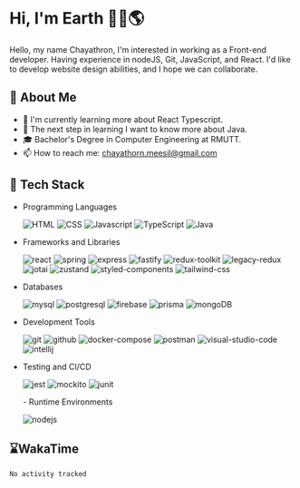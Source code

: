 # Hi, I'm Earth 👋🏽🌎
Hello, my name Chayathron, I'm interested in
working as a Front-end developer.
Having experience in nodeJS, Git, JavaScript,
and React. I'd like to develop website design
abilities, and I hope we can collaborate.


## 🎃 About Me

- 🌱 I'm currently learning more about React Typescript.
- 🦘 The next step in learning I want to know more about Java.
- 🎓 Bachelor's Degree in Computer Engineering at RMUTT.
- 📫 How to reach me: chayathorn.meesil@gmail.com

## 💾 Tech Stack
- Programming Languages
  <p>

    <img src="https://img.shields.io/badge/html-E5532D.svg?style=for-the-badge&logo=html5&logoColor=white" alt="HTML" />
    <img src="https://img.shields.io/badge/css-264DE4.svg?style=for-the-badge&logo=css3&logoColor=white" alt="CSS" />
    <img src="https://img.shields.io/badge/javascript-%23323330.svg?style=for-the-badge&logo=javascript&logoColor=%23F7DF1E" alt="Javascript" />
    <img src="https://img.shields.io/badge/typescript-377CC8.svg?style=for-the-badge&logo=typescript&logoColor=white" alt="TypeScript" />
    <img src="https://img.shields.io/badge/java-E76F01.svg?style=for-the-badge&logo=OpenJDK&logoColor=ffffff" alt="Java" />

  </p>
- Frameworks and Libraries
  <p>

    <img src="https://img.shields.io/badge/React-149ECA.svg?style=for-the-badge&logo=React&logoColor=white" alt="react" />
    <img src="https://img.shields.io/badge/spring-6CB52D.svg?style=for-the-badge&logo=spring&logoColor=white" alt="spring" />
    <img src="https://img.shields.io/badge/express-323232.svg?style=for-the-badge&logo=express&logoColor=white" alt="express" />
    <img src="https://img.shields.io/badge/fastify-000000.svg?style=for-the-badge&logo=fastify&logoColor=white" alt="fastify" />
    <img src="https://img.shields.io/badge/reduxtoolkit-764ABC.svg?style=for-the-badge&logo=redux&logoColor=white" alt="redux-toolkit" />
    <img src="https://img.shields.io/badge/legacyredux-764ABC.svg?style=for-the-badge&logo=redux&logoColor=white" alt="legacy-redux" />
    <img src="https://img.shields.io/badge/jotai-525252.svg?style=for-the-badge&logoColor=white" alt="jotai" />
    <img src="https://img.shields.io/badge/zustand-373029.svg?style=for-the-badge&logoColor=white" alt="zustand" />
    <img src="https://img.shields.io/badge/styledcomponents-DD6F93.svg?style=for-the-badge&logo=styledcomponents&logoColor=white" alt="styled-components" />
    <img src="https://img.shields.io/badge/tailwindcss-06B6D4.svg?style=for-the-badge&logo=tailwindcss&logoColor=white" alt="tailwind-css" />
    
  </p>
- Databases
  <p>
  
    <img src="https://img.shields.io/badge/mysql-4479A1.svg?style=for-the-badge&logo=mysql&logoColor=white" alt="mysql" />
    <img src="https://img.shields.io/badge/postgresql-4169E1.svg?style=for-the-badge&logo=postgresql&logoColor=white" alt="postgresql" />
    <img src="https://img.shields.io/badge/firebase-FFCA28.svg?style=for-the-badge&logo=firebase&logoColor=white" alt="firebase" />
    <img src="https://img.shields.io/badge/prisma-2D3748.svg?style=for-the-badge&logo=prisma&logoColor=white" alt="prisma" />
    <img src="https://img.shields.io/badge/mongoDB-001e2b.svg?style=for-the-badge&logo=mongodb&logoColor=00ed64" alt="mongoDB" />

  </p>
- Development Tools
  <p>
  
    <img src="https://img.shields.io/badge/git-F05032.svg?style=for-the-badge&logo=git&logoColor=white" alt="git" />
    <img src="https://img.shields.io/badge/github-181717.svg?style=for-the-badge&logo=github&logoColor=white" alt="github" />
    <img src="https://img.shields.io/badge/dockercompose-2496ED.svg?style=for-the-badge&logo=docker&logoColor=white" alt="docker-compose" />
    <img src="https://img.shields.io/badge/postman-FF6C37.svg?style=for-the-badge&logo=postman&logoColor=white" alt="postman" />
    <img src="https://img.shields.io/badge/visualstudiocode-007ACC.svg?style=for-the-badge&logo=visualstudiocode&logoColor=white" alt="visual-studio-code" />
    <img src="https://img.shields.io/badge/intellijidea-000000.svg?style=for-the-badge&logo=intellijidea&logoColor=white" alt="intellij" />

  </p>
- Testing and CI/CD
  <p>
  
    <img src="https://img.shields.io/badge/jest-C21325.svg?style=for-the-badge&logo=jest&logoColor=white" alt="jest" />
    <img src="https://img.shields.io/badge/mockito-79A63E.svg?style=for-the-badge&lColor=white" alt="mockito" />
    <img src="https://img.shields.io/badge/junit-25A162.svg?style=for-the-badge&logo=junit5&logoColor=white" alt="junit" />
    
  </p>
  - Runtime Environments
  <p>
  
    <img src="https://img.shields.io/badge/nodejs-339933.svg?style=for-the-badge&logo=nodedotjs&logoColor=white" alt="nodejs" />
    
  </p>

## ⌛WakaTime
<!--START_SECTION:waka-->

```txt
No activity tracked
```

<!--END_SECTION:waka-->

